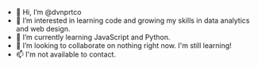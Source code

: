 - 👋 Hi, I’m @dvnprtco
- 👀 I’m interested in learning code and growing my skills in data analytics and web design.
- 🌱 I’m currently learning JavaScript and Python.
- 💞️ I’m looking to collaborate on nothing right now. I'm still learning!
- 📫 I'm not available to contact.

<!---
dvnprtco/dvnprtco is a ✨ special ✨ repository because its `README.md` (this file) appears on your GitHub profile.
You can click the Preview link to take a look at your changes.
--->
